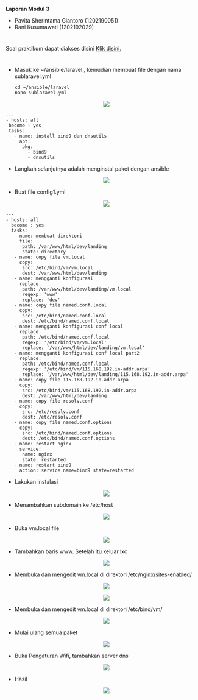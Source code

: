 **Laporan Modul 3**

- Pavita Sherintama Giantoro (1202190051)
- Rani Kusumawati (1202192029)
#
Soal praktikum dapat diakses disini [Klik disini.](https://github.com/aldonesia/Sistem-Administrasi-Server-2021/blob/master/modul-3/silabus.md)
#
- Masuk ke ~/ansible/laravel , kemudian membuat file dengan nama sublaravel.yml
  ```
  cd ~/ansible/laravel
  nano sublaravel.yml
  ```
  <p align="center">
        	<img src= "asset/1.png">
  </p>
 ```
---
- hosts: all
  become : yes
  tasks:
    - name: install bind9 dan dnsutils
      apt:
       pkg:
         - bind9
         - dnsutils
 ```
- Langkah selanjutnya adalah menginstal paket dengan ansible
  <p align="center">
        	<img src= "asset/2.png">
  </p>
- Buat file config1.yml
  <p align="center">
        	<img src= "asset/3.png">
  </p>
```
---
- hosts: all
  become : yes
  tasks:
   - name: membuat direktori
     file:
      path: /var/www/html/dev/landing
      state: directory
   - name: copy file vm.local
     copy:
      src: /etc/bind/vm/vm.local
      dest: /var/www/html/dev/landing
   - name: mengganti konfigurasi
     replace:
      path: /var/www/html/dev/landing/vm.local
      regexp: 'www'
      replace: 'dev'
   - name: copy file named.conf.local
     copy:
      src: /etc/bind/named.conf.local
      dest: /etc/bind/named.conf.local
   - name: mengganti konfigurasi conf local
     replace:
      path: /etc/bind/named.conf.local
      regexp: '/etc/bind/vm/vm.local'
      replace: '/var/www/html/dev/landing/vm.local'
   - name: mengganti konfigurasi conf local part2
     replace:
      path: /etc/bind/named.conf.local
      regexp: '/etc/bind/vm/115.168.192.in-addr.arpa'
      replace: '/var/www/html/dev/landing/115.168.192.in-addr.arpa'
   - name: copy file 115.168.192.in-addr.arpa
     copy:
      src: /etc/bind/vm/115.168.192.in-addr.arpa
      dest: /var/www/html/dev/landing
   - name: copy file resolv.conf
     copy:
      src: /etc/resolv.conf
      dest: /etc/resolv.conf
   - name: copy file named.conf.options
     copy:
      src: /etc/bind/named.conf.options
      dest: /etc/bind/named.conf.options
   - name: restart nginx
     service:
      name: nginx
      state: restarted
   - name: restart bind9
     action: service name=bind9 state=restarted
```
- Lakukan instalasi
  <p align="center">
        	<img src= "asset/4.png">
  </p>
- Menambahkan subdomain ke /etc/host
  <p align="center">
        	<img src= "asset/5.png">
  </p>
- Buka vm.local file
  <p align="center">
        	<img src= "asset/6.png">
  </p>
- Tambahkan baris www. Setelah itu keluar lxc
  <p align="center">
        	<img src= "asset/7.png">
  </p>
- Membuka dan mengedit vm.local di direktori /etc/nginx/sites-enabled/
  <p align="center">
        	<img src= "asset/8.png">
  </p>
  <p align="center">
        	<img src= "asset/9.png">
  </p>
- Membuka dan mengedit vm.local di direktori /etc/bind/vm/
  <p align="center">
        	<img src= "asset/10.png">
  </p>
- Mulai ulang semua paket
  <p align="center">
        	<img src= "asset/11.png">
  </p>
- Buka Pengaturan Wifi, tambahkan server dns
  <p align="center">
        	<img src= "asset/12.png">
  </p>
- Hasil
  <p align="center">
        	<img src= "asset/13.jpg">
  </p>
